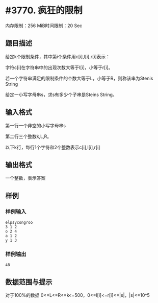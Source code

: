 # #3770. 疯狂的限制

内存限制：256 MiB时间限制：20 Sec

## 题目描述

给定k个限制条件，其中第i个条件用c[i],l[i],r[i]表示：

字符c[i]在字符串中的出现次数大等于l[i]，小等于r[i]。

若一个字符串满足的限制条件的个数大等于L，小等于R，则称该串为Stenis String

给定一小写字母串s，求s有多少个子串是Steins String。

## 输入格式

第一行一个非空的小写字母串s

第二行三个整数k,L,R。

以下k行，每行1个字符和2个整数表示c[i],l[i],r[i]

## 输出格式

一个整数，表示答案

## 样例

### 样例输入

    
    elpsycongroo
    3 1 2
    o 2 4
    a 1 2
    y 1 3
    

### 样例输出

    
    48
    

## 数据范围与提示

对于100%的数据 0<=L<=R<=k<=500，0<=l[i]<=r[i]<=|s|，|s|<=10^5
